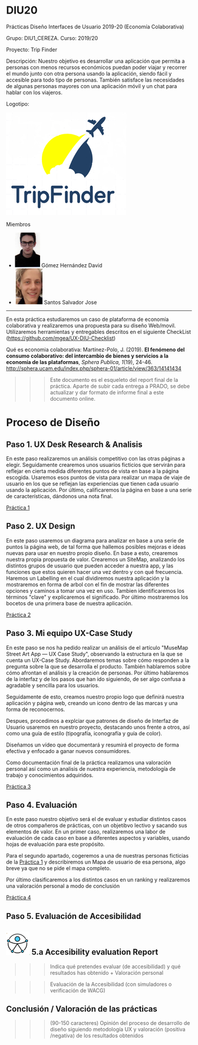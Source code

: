 # DIU20
Prácticas Diseño Interfaces de Usuario 2019-20 (Economía Colaborativa) 

Grupo: DIU1_CEREZA.  Curso: 2019/20 

Proyecto: Trip Finder

Descripción: Nuestro objetivo es desarrollar una aplicación que permita a personas con menos recursos económicos puedan poder viajar y recorrer el mundo junto con otra persona usando la aplicación, siendo fácil y accesible para todo tipo de personas. También satisface las necesidades de algunas personas mayores con una aplicación móvil y un chat para hablar con los viajeros.

Logotipo: 

![Logotipo](img/logoNuevo.png)

Miembros
 * ![Estudiante1](img/estudiante1.png) Gómez Hernández David     
 * ![Estudiante2](img/estudiante2.png) Santos Salvador Jose

----- 

En esta práctica estudiaremos un caso de plataforma de economía colaborativa y realizaremos una propuesta para su diseño Web/movil. Utilizaremos herramientas y entregables descritos en el siguiente CheckList (https://github.com/mgea/UX-DIU-Checklist) 


Qué es economia colaborativa: Martínez-Polo, J. (2019). **El fenómeno del consumo colaborativo: del intercambio de bienes y servicios a la economía de las plataformas**, *Sphera Publica, 1*(19), 24-46. http://sphera.ucam.edu/index.php/sphera-01/article/view/363/14141434

>>> Este documento es el esqueleto del report final de la práctica. Aparte de subir cada entrega a PRADO, se debe actualizar y dar formato de informe final a este documento online. 


# Proceso de Diseño 

## Paso 1. UX Desk Research & Analisis 

En este paso realizaremos un análisis competitivo con las otras páginas a elegir.
Seguidamente crearemos unos usuarios ficticios que servirán para reflejar en cierta medida diferentes puntos de vista en base a la página escogida.
Usaremos esos puntos de vista para realizar un mapa de viaje de usuario en los que se reflejan las experiencias que tienen cada usuario usando la aplicación.
Por último, calificaremos la página en base a una serie de características, dándonos una nota final.

[Práctica 1](https://github.com/DavidGmezHdez/DIU20/tree/master/P1) 



## Paso 2. UX Design  

En este paso usaremos un diagrama para analizar en base a una serie de puntos la página web, de tal forma que hallemos posibles mejoras e ideas nuevas para usar
en nuestro propio diseño. En base a esto, crearemos nuestra propia propuesta de valor.
Crearemos un SiteMap, analizando los distintos grupos de usuario que pueden acceder a nuestra app, y las funciones que estos quieren hacer una vez dentro y con qué frecuencia.
Haremos un Labelling en el cual dividiremos nuestra aplicación y la mostraremos en forma de arbol con el fin de mostrar las diferentes opciones y caminos a tomar una vez en uso. Tambien identificaremos los términos "clave" y explicaremos el significado.
Por último mostraremos los bocetos de una primera base de nuestra aplicación.

[Práctica 2](https://github.com/DavidGmezHdez/DIU20/tree/master/P2) 

## Paso 3. Mi equipo UX-Case Study 

En este paso se nos ha pedido realizar un análisis de el artículo "MuseMap Street Art App — UX Case Study", observando la estructura en la que se cuenta un UX-Case Study.
Abordaremos temas sobre cómo responden a la pregunta sobre la que se desarrolla el producto. También hablaremos sobre cómo afrontan el análisis y la creación de personas. Por último hablaremos de la interfaz y de los pasos que han ido siguiendo, de ser algo confusa a agradable y sencilla para los usuarios.

Seguidamente de esto, creamos nuestro propio logo que definirá nuestra aplicación y página web, creando un icono dentro de las marcas y una forma de reconocernos.

Despues, procedimos a explciar que patrones de diseño de Interfaz de Usuario usaremos en nuestro proyecto, destacando unos frente a otros, así como una guía de estilo (tipografía, iconografía y guía de color).

Diseñamos un vídeo que documentará y resumirá el proyecto de forma efectiva y enfocado a ganar nuevos consumidores.  

Como documentación final de la práctica realizamos una valoración personal así como un analisis de nuestra experiencia, metodología de trabajo y conocimientos adquiridos.

[Práctica 3](https://github.com/DavidGmezHdez/DIU20/tree/master/P3) 

## Paso 4. Evaluación 

En este paso nuestro objetivo será el de evaluar y estudiar distintos casos de otros compañeros de prácticas, con un objetibvo lectivo y sacando sus elementos de valor.
En un primer caso, realizaremos una labor de evaluación de cada caso en base a diferentes aspectos y variables, usando hojas de evaluación para este propósito.

Para el segundo apartado, cogeremos a una de nuestras personas ficticias de la [Práctica 1](https://github.com/DavidGmezHdez/DIU20/tree/master/P1) y describiremos un 
Mapa de usuario de esa persona, algo breve ya que no se pide el mapa completo.

Por último clasificaremos a los distintos casos en un ranking y realizaremos una valoración personal a modo de conclusión

[Práctica 4](https://github.com/DavidGmezHdez/DIU20/tree/master/P4) 

## Paso 5. Evaluación de Accesibilidad  


![Método UX](img/Accesibility.png)  5.a Accesibility evaluation Report
----

>>> Indica qué pretendes evaluar (de accesibilidad) y qué resultados has obtenido + Valoración personal

>>> Evaluación de la Accesibilidad (con simuladores o verificación de WACG) 



## Conclusión / Valoración de las prácticas


>>> (90-150 caracteres) Opinión del proceso de desarrollo de diseño siguiendo metodología UX y valoración (positiva /negativa) de los resultados obtenidos  







